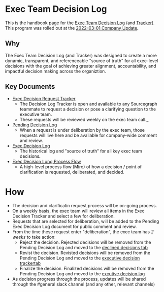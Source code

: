 # Exec Team Decision Log  
This is the handbook page for the [Exec Team Decision Log](https://docs.google.com/document/d/14snvXSR_SosGfO9GFZHZ4GPy94omcEuDUUKrLdqUQuw/edit#)
(and [Tracker)](https://docs.google.com/spreadsheets/d/1GZjR4jYRucbRnpiFbhAKWvZG4pf8qMRn4lG57GRo3_g/edit#gid=0). 
This program was rolled out at the [2022-03-01 Company Update](https://sourcegraph.zoom.us/rec/share/T_CFCvfR1AcWcFmsHT8678ntupe9bIXiZ8UN_H7a55eF_EZqS5gT0cSfd4YQn0w.lqWI83_aS7R2La7L).

## Why 
The Exec Team Decision Log (and Tracker) was designed to create a more dynamic, transparent, and referenceable "source of truth" for all exec-level decisions 
with the goal of achieving greater alignment, accountability, and impactful decision making across the organiztion. 

## Key Documents
- [Exec Decision Request Tracker](https://docs.google.com/spreadsheets/d/1GZjR4jYRucbRnpiFbhAKWvZG4pf8qMRn4lG57GRo3_g/edit#gid=0)
    - The Decision Log Tracker is open and available to any Sourcegraph teammate to request a decision or pose a clarifying question to the executive team. 
    - These requests will be reviewed weekly on the exec team call._
- [Pending Decision Log](https://docs.google.com/document/d/1x8lDPvQ3vOetuTCJacxH9iVdVk-LQvfdXa9J_vZaikw/edit)
    - When a request is under deliberation by the exec team, those requests will live here and be available for company-wide comment and review. 
- [Exec Decision Log](https://docs.google.com/document/d/14snvXSR_SosGfO9GFZHZ4GPy94omcEuDUUKrLdqUQuw/edit#)
    - The historical log and "source of truth" for all key exec team decisions. 
- [Exec Decision Long Process Flow](https://miro.com/app/board/uXjVOLhmfIM=/)
    - A high-level process flow (Miro) of how a decision / point of clarification is requested, deliberated, and decided. 

# How
- The decision and clarificatin request process will be on-going process. 
- On a weekly basis, the exec team will review all items in the Exec Decision Tracker and select a few for deliberation.
- Requests that are selected for deliberation, will be added to the Pending Exec Decision Log document for public comment and review.
- From the time these request enter "deliberation", the exec team has *2 weeks* to take action:
    - Reject the decision. Rejected decisions will be removed from the Pending Decision Log and moved to the [declined decisions tab](https://docs.google.com/spreadsheets/d/1GZjR4jYRucbRnpiFbhAKWvZG4pf8qMRn4lG57GRo3_g/edit#gid=1071034366)
    - Revist the decision. Revisted decisions will be removed from the Pending Decision Log and moved to the [executive decision trackertab](https://docs.google.com/spreadsheets/d/1GZjR4jYRucbRnpiFbhAKWvZG4pf8qMRn4lG57GRo3_g/edit#gid=0)
    - Finalize the decision. Finalized decisions will be removed from the Pending Decision Log and moved to the [excutive decision log](https://docs.google.com/document/d/14snvXSR_SosGfO9GFZHZ4GPy94omcEuDUUKrLdqUQuw/edit#)
- As decision progress through the process, updates will be shared through the #general slack channel (and any other, relevant channels)
